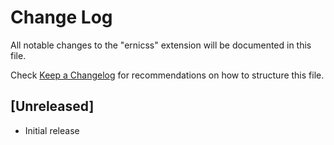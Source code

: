 # Change Log

All notable changes to the "ernicss" extension will be documented in this file.

Check [Keep a Changelog](http://keepachangelog.com/) for recommendations on how to structure this file.

## [Unreleased]

- Initial release